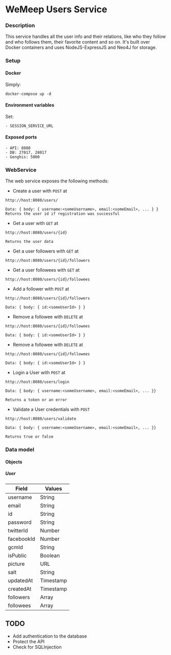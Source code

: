 # WeMeep Users Service
### Description
This service handles all the user info and their relations, like who they follow and who follows them, their favorite content and so on. It's built over Docker containers and uses NodeJS-ExpressJS and Neo4J for storage.
### Setup
#### Docker
Simply:
```
docker-compose up -d
```
#### Environment variables
Set:
```
- SESSION_SERVICE_URL
```

#### Exposed ports
```
- API: 8080
- DB: 27017, 28017
- Genghis: 5000
```

### WebService
The web service exposes the following methods:

- Create a user with `POST` at

```
http://host:8080/users/

Data: { body: { username:<someUsername>, email:<someEmail>, ... } }
Returns the user id if registration was successful
```
- Get a user with `GET` at

```
http://host:8080/users/{id}

Returns the user data
```
- Get a user followers with `GET` at

```
http://host:8080/users/{id}/followers
```
- Get a user followees with `GET` at

```
http://host:8080/users/{id}/followees
```
- Add a follower with `POST` at

```
http://host:8080/users/{id}/followers

Data: { body: { id:<someUserId> } }
```

- Remove a followee with `DELETE` at

```
http://host:8080/users/{id}/followees

Data: { body: { id:<someUserId> } }
```

- Remove a followee with `DELETE` at

```
http://host:8080/users/{id}/followees

Data: { body: { id:<someUserId> } }
```

- Login a User with `POST` at

```
http://host:8080/users/login

Data: { body: { username:<someUsername>, email:<someEmail>, ... }}

Returns a token or an error
```

- Validate a User credentials with `POST`

```
http://host:8080/users/validate

Data: { body: { username:<someUsername>, email:<someEmail>, ... }}

Returns true or false
```
### Data model
#### Objects

##### User
|Field   |Values   |
|---|---|
| username  | String  |
| email  | String  |
| id  | String  |
| password | String |
| twitterId | Number|
| facebookId | Number |
| gcmId | String |
| isPublic | Boolean |
| picture | URL |
| salt | String |
| updatedAt | Timestamp |
| createdAt | Timestamp |
| followers    | Array<User> |
| followees    | Array<User> |

## TODO
- Add authentication to the database
- Protect the API
- Check for SQLInjection
